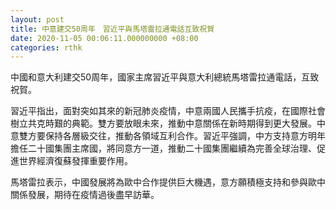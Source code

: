 ```yaml
---
layout: post
title: 中意建交50周年　習近平與馬塔雷拉通電話互致祝賀
date: 2020-11-05 00:06:11.000000000 +08:00
categories: rthk
---
```


中國和意大利建交50周年，國家主席習近平與意大利總統馬塔雷拉通電話，互致祝賀。

習近平指出，面對突如其來的新冠肺炎疫情，中意兩國人民攜手抗疫，在國際社會樹立共克時艱的典範。雙方要放眼未來，推動中意關係在新時期得到更大發展。中意雙方要保持各層級交往，推動各領域互利合作。習近平強調，中方支持意方明年擔任二十國集團主席國，將同意方一道，推動二十國集團繼續為完善全球治理、促進世界經濟復蘇發揮重要作用。

馬塔雷拉表示，中國發展將為歐中合作提供巨大機遇，意方願積極支持和參與歐中關係發展，期待在疫情過後盡早訪華。
